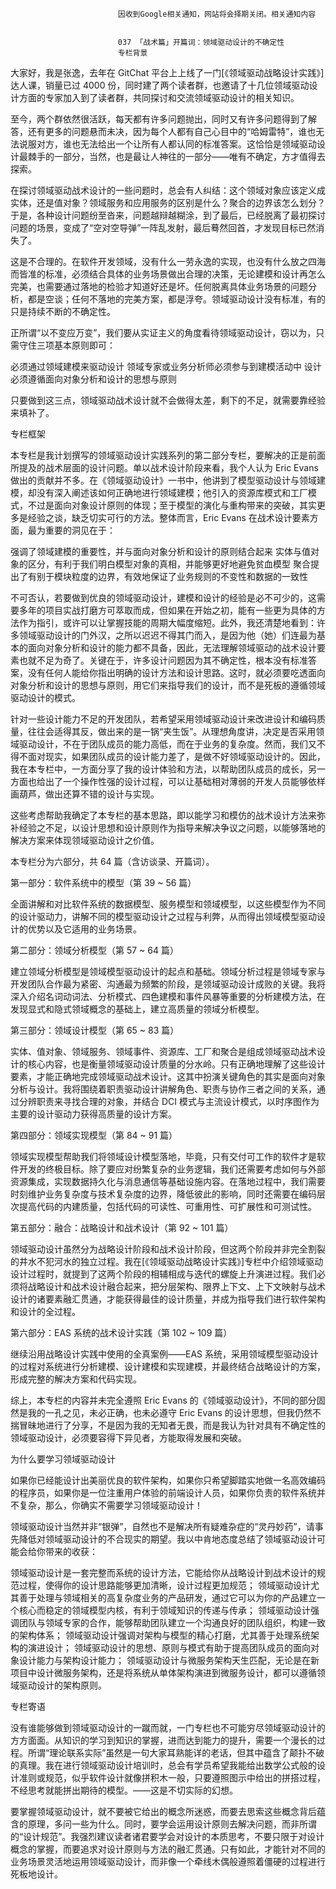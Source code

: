 
                            
                            因收到Google相关通知，网站将会择期关闭。相关通知内容
                            
                            
                            037 「战术篇」开篇词：领域驱动设计的不确定性
                            专栏背景

大家好，我是张逸，去年在 GitChat 平台上上线了一门[《领域驱动战略设计实践》]达人课，销量已过 4000 份，同时建了两个读者群，也邀请了十几位领域驱动设计方面的专家加入到了读者群，共同探讨和交流领域驱动设计的相关知识。

至今，两个群依然很活跃，每天都有许多问题抛出，同时又有许多问题得到了解答，还有更多的问题悬而未决，因为每个人都有自己心目中的“哈姆雷特”，谁也无法说服对方，谁也无法给出一个让所有人都认同的标准答案。这恰恰是领域驱动设计最棘手的一部分，当然，也是最让人神往的一部分——唯有不确定，方才值得去探索。

在探讨领域驱动战术设计的一些问题时，总会有人纠结：这个领域对象应该定义成实体，还是值对象？领域服务和应用服务的区别是什么？聚合的边界该怎么划分？于是，各种设计问题纷至沓来，问题越辩越糊涂，到了最后，已经脱离了最初探讨问题的场景，变成了“空对空导弹”一阵乱发射，最后蓦然回首，才发现目标已然消失了。

这是不合理的。在软件开发领域，没有什么一劳永逸的实现，也没有什么放之四海而皆准的标准，必须结合具体的业务场景做出合理的决策，无论建模和设计再怎么完美，也需要通过落地的检验才知道好还是坏。任何脱离具体业务场景的问题分析，都是空谈；任何不落地的完美方案，都是浮夸。领域驱动设计没有标准，有的只是持续不断的不确定性。

正所谓“以不变应万变”，我们要从实证主义的角度看待领域驱动设计，窃以为，只需守住三项基本原则即可：


必须通过领域建模来驱动设计
领域专家或业务分析师必须参与到建模活动中
设计必须遵循面向对象分析和设计的思想与原则


只要做到这三点，领域驱动战术设计就不会做得太差，剩下的不足，就需要靠经验来填补了。

专栏框架

本专栏是我计划撰写的领域驱动设计实践系列的第二部分专栏，要解决的正是前面所提及的战术层面的设计问题。单以战术设计阶段来看，我个人认为 Eric Evans 做出的贡献并不多。在《领域驱动设计》一书中，他讲到了模型驱动设计与领域建模，却没有深入阐述该如何正确地进行领域建模；他引入的资源库模式和工厂模式，不过是面向对象设计原则的体现；至于模型的演化与重构带来的突破，其实更多是经验之谈，缺乏切实可行的方法。整体而言，Eric Evans 在战术设计要素方面，最为重要的洞见在于：


强调了领域建模的重要性，并与面向对象分析和设计的原则结合起来
实体与值对象的区分，有利于我们明白模型对象的真相，并能够更好地避免贫血模型
聚合提出了有别于模块粒度的边界，有效地保证了业务规则的不变性和数据的一致性


不可否认，若要做到优良的领域驱动设计，建模和设计的经验是必不可少的，这需要多年的项目实战打磨方可萃取而成，但如果在开始之初，能有一些更为具体的方法作为指引，或许可以让掌握技能的周期大幅度缩短。此外，我还清楚地看到：许多领域驱动设计的门外汉，之所以迟迟不得其门而入，是因为他（她）们连最为基本的面向对象分析和设计的能力都不具备，因此，无法理解领域驱动的战术设计要素也就不足为奇了。关键在于，许多设计问题因为其不确定性，根本没有标准答案，没有任何人能给你指出明确的设计方法和设计思路。这时，就必须要吃透面向对象分析和设计的思想与原则，用它们来指导我们的设计，而不是死板的遵循领域驱动设计的模式。

针对一些设计能力不足的开发团队，若希望采用领域驱动设计来改进设计和编码质量，往往会适得其反，做出来的是一锅“夹生饭”。从理想角度讲，决定是否采用领域驱动设计，不在于团队成员的能力高低，而在于业务的复杂度。然而，我们又不得不面对现实，如果团队成员的设计能力差了，是做不好领域驱动设计的。因此，我在本专栏中，一方面分享了我的设计体验和方法，以帮助团队成员的成长，另一方面也给出了一个操作性强的设计过程，可以让基础相对薄弱的开发人员能够依样画葫芦，做出还算不错的设计与实现。

这些考虑帮助我确定了本专栏的基本思路，即以能学习和模仿的战术设计方法来弥补经验之不足，以设计思想和设计原则作为指导来解决争议之问题，以能够落地的解决方案来体现领域驱动设计之价值。

本专栏分为六部分，共 64 篇（含访谈录、开篇词）。


第一部分：软件系统中的模型（第 39 ~ 56 篇）


全面讲解和对比软件系统的数据模型、服务模型和领域模型，以这些模型作为不同的设计驱动力，讲解不同的模型驱动设计之过程与利弊，从而得出领域模型驱动设计的优势以及它适用的业务场景。


第二部分：领域分析模型（第 57 ~ 64 篇）


建立领域分析模型是领域模型驱动设计的起点和基础。领域分析过程是领域专家与开发团队合作最为紧密、沟通最为频繁的阶段，是领域驱动设计成败的关键。我将深入介绍名词动词法、分析模式、四色建模和事件风暴等重要的分析建模方法，在发现显式和隐式领域概念的基础上，建立高质量的领域分析模型。


第三部分：领域设计模型（第 65 ~ 83 篇）


实体、值对象、领域服务、领域事件、资源库、工厂和聚合是组成领域驱动战术设计的核心内容，也是衡量领域驱动设计质量的分水岭。只有正确地理解了这些设计要素，才能正确地完成领域驱动战术设计。这其中扮演关键角色的其实是面向对象分析与设计。我将围绕着职责驱动设计讲解角色、职责与协作三者之间的关系，通过分辨职责来寻找合理的对象，并结合 DCI 模式与主流设计模式，以时序图作为主要的设计驱动力获得高质量的设计方案。


第四部分：领域实现模型（第 84 ~ 91 篇）


领域实现模型帮助我们将领域设计模型落地，毕竟，只有交付可工作的软件才是软件开发的终极目标。除了要应对纷繁复杂的业务逻辑，我们还需要考虑如何与外部资源集成，实现数据持久化与消息通信等基础设施内容。在落地过程中，我们需要时刻维护业务复杂度与技术复杂度的边界，降低彼此的影响，同时还需要在编码层次提高代码的内建质量，包括代码的可读性、可重用性、可扩展性和可测试性。


第五部分：融合：战略设计和战术设计（第 92 ~ 101 篇）


领域驱动设计虽然分为战略设计阶段和战术设计阶段，但这两个阶段并非完全割裂的井水不犯河水的独立过程。我在[《领域驱动战略设计实践》]专栏中介绍领域驱动设计过程时，就提到了这两个阶段的相辅相成与迭代的螺旋上升演进过程。我们必须将战略设计和战术设计融合起来，把分层架构、限界上下文、上下文映射与战术设计的诸要素融汇贯通，才能获得最佳的设计质量，并成为指导我们进行软件架构和设计的全过程。


第六部分：EAS 系统的战术设计实践（第 102 ~ 109 篇）


继续沿用战略设计实践中使用的全真案例——EAS 系统，采用领域模型驱动设计的过程对系统进行分析建模、设计建模和实现建模，并最终结合战略设计的方案，形成完整的解决方案和代码实现。

综上，本专栏的内容并未完全遵照 Eric Evans 的《领域驱动设计》，不同的部分固然是我的一孔之见，未必正确，也未必遵守 Eric Evans 的设计思想，但我仍然不揣冒昧地进行了分享，不是因为我的无知者无畏，而是我认为针对具有不确定性的领域驱动设计，必须要容得下异见者，方能取得发展和突破。

为什么要学习领域驱动设计

如果你已经能设计出美丽优良的软件架构，如果你只希望脚踏实地做一名高效编码的程序员，如果你是一位注重用户体验的前端设计人员，如果你负责的软件系统并不复杂，那么，你确实不需要学习领域驱动设计！

领域驱动设计当然并非“银弹”，自然也不是解决所有疑难杂症的“灵丹妙药”，请事先降低对领域驱动设计的不合现实的期望。我以中肯地态度总结了领域驱动设计可能会给你带来的收获：


领域驱动设计是一套完整而系统的设计方法，它能给你从战略设计到战术设计的规范过程，使得你的设计思路能够更加清晰，设计过程更加规范；
领域驱动设计尤其善于处理与领域相关的高复杂度业务的产品研发，通过它可以为你的产品建立一个核心而稳定的领域模型内核，有利于领域知识的传递与传承；
领域驱动设计强调团队与领域专家的合作，能够帮助团队建立一个沟通良好的团队组织，构建一致的架构体系；
领域驱动设计强调对架构与模型的精心打磨，尤其善于处理系统架构的演进设计；
领域驱动设计的思想、原则与模式有助于提高团队成员的面向对象设计能力与架构设计能力；
领域驱动设计与微服务架构天生匹配，无论是在新项目中设计微服务架构，还是将系统从单体架构演进到微服务设计，都可以遵循领域驱动设计的架构原则。


专栏寄语

没有谁能够做到领域驱动设计的一蹴而就，一门专栏也不可能穷尽领域驱动设计的方方面面。从知识的学习到知识的掌握，进而达到能力的提升，需要一个漫长的过程。所谓“理论联系实际”虽然是一句大家耳熟能详的老话，但其中蕴含了颠扑不破的真理。我在进行领域驱动设计培训时，总会有学员希望我能给出数学公式般的设计准则或规范，似乎软件设计就像拼积木一般，只要遵照图示中给出的拼搭过程，不经思考就能拼出期待的模型。——这是不切实际的幻想。

要掌握领域驱动设计，就不要被它给出的概念所迷惑，而要去思索这些概念背后蕴含的原理，多问一些为什么。同时，要学会运用设计原则去解决问题，而非所谓的“设计规范”。我强烈建议读者诸君要学会对设计的本质思考，不要只限于对设计概念的掌握，而要追求对设计原则与方法的融汇贯通。只有如此，才能针对不同的业务场景灵活地运用领域驱动设计，而非像一个牵线木偶般遵照着僵硬的过程进行死板地设计。

                        
                        
                            